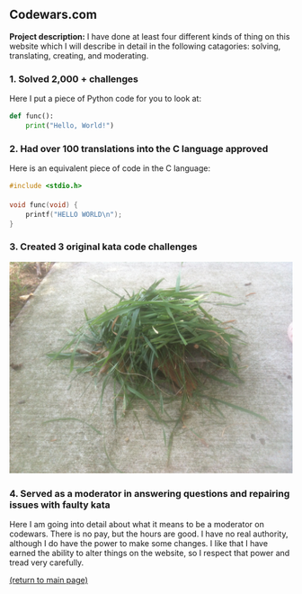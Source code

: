 ## Codewars.com

**Project description:** I have done at least four different kinds of thing on this website which I will describe in detail in the following catagories: solving, translating, creating, and moderating.

### 1. Solved 2,000 + challenges

Here I put a piece of Python code for you to look at:

```python
def func():
    print("Hello, World!")
```

### 2. Had over 100 translations into the C language approved

Here is an equivalent piece of code in the C language:

```c
#include <stdio.h>

void func(void) {
    printf("HELLO WORLD\n");
}
```

### 3. Created 3 original kata code challenges

<img src="images/grass pile.JPG"/>

### 4. Served as a moderator in answering questions and repairing issues with faulty kata

Here I am going into detail about what it means to be a moderator on codewars. There is no pay, but the hours are good. I have no real authority, although I do have the power to make some changes. I like that I have earned the ability to alter things on the website, so I respect that power and tread very carefully. 

<a href="https://rowcased.github.io/">(return to main page)</a>

<!-- For more details see [GitHub Flavored Markdown](https://guides.github.com/features/mastering-markdown/). -->


